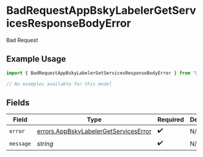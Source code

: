 # BadRequestAppBskyLabelerGetServicesResponseBodyError

Bad Request

## Example Usage

```typescript
import { BadRequestAppBskyLabelerGetServicesResponseBodyError } from "@speakeasy-sdks/bluesky/models/errors";

// No examples available for this model
```

## Fields

| Field                                                                                          | Type                                                                                           | Required                                                                                       | Description                                                                                    |
| ---------------------------------------------------------------------------------------------- | ---------------------------------------------------------------------------------------------- | ---------------------------------------------------------------------------------------------- | ---------------------------------------------------------------------------------------------- |
| `error`                                                                                        | [errors.AppBskyLabelerGetServicesError](../../models/errors/appbskylabelergetserviceserror.md) | :heavy_check_mark:                                                                             | N/A                                                                                            |
| `message`                                                                                      | *string*                                                                                       | :heavy_check_mark:                                                                             | N/A                                                                                            |